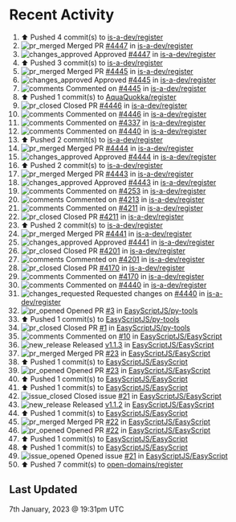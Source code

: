 # Recent Activity

<!--RECENT_ACTIVITY:start-->
1. ⬆️ Pushed 4 commit(s) to [is-a-dev/register](https://github.com/is-a-dev/register)<br>
2. ![pr_merged](https://cdn.jsdelivr.net/gh/Readme-Workflows/Readme-Icons@main/icons/octicons/PullRequestMerged.svg) Merged PR [#4447](https://github.com/is-a-dev/register/pull/4447) in [is-a-dev/register](https://github.com/is-a-dev/register)<br>
3. ![changes_approved](https://cdn.jsdelivr.net/gh/Readme-Workflows/Readme-Icons@main/icons/octicons/ApprovedChanges.svg) Approved [#4447](https://github.com/is-a-dev/register/pull/4447#pullrequestreview-1239667361) in [is-a-dev/register](https://github.com/is-a-dev/register)<br>
4. ⬆️ Pushed 3 commit(s) to [is-a-dev/register](https://github.com/is-a-dev/register)<br>
5. ![pr_merged](https://cdn.jsdelivr.net/gh/Readme-Workflows/Readme-Icons@main/icons/octicons/PullRequestMerged.svg) Merged PR [#4445](https://github.com/is-a-dev/register/pull/4445) in [is-a-dev/register](https://github.com/is-a-dev/register)<br>
6. ![changes_approved](https://cdn.jsdelivr.net/gh/Readme-Workflows/Readme-Icons@main/icons/octicons/ApprovedChanges.svg) Approved [#4445](https://github.com/is-a-dev/register/pull/4445#pullrequestreview-1239667296) in [is-a-dev/register](https://github.com/is-a-dev/register)<br>
7. ![comments](https://cdn.jsdelivr.net/gh/Readme-Workflows/Readme-Icons@main/icons/octicons/Comment.svg) Commented on [#4445](https://github.com/is-a-dev/register/pull/4445#issuecomment-1374469462) in [is-a-dev/register](https://github.com/is-a-dev/register)<br>
8. ⬆️ Pushed 1 commit(s) to [AquaQuokka/register](https://github.com/AquaQuokka/register)<br>
9. ![pr_closed](https://cdn.jsdelivr.net/gh/Readme-Workflows/Readme-Icons@main/icons/octicons/PullRequestClosed.svg) Closed PR [#4446](https://github.com/is-a-dev/register/pull/4446) in [is-a-dev/register](https://github.com/is-a-dev/register)<br>
10. ![comments](https://cdn.jsdelivr.net/gh/Readme-Workflows/Readme-Icons@main/icons/octicons/Comment.svg) Commented on [#4446](https://github.com/is-a-dev/register/pull/4446#issuecomment-1374469247) in [is-a-dev/register](https://github.com/is-a-dev/register)<br>
11. ![comments](https://cdn.jsdelivr.net/gh/Readme-Workflows/Readme-Icons@main/icons/octicons/Comment.svg) Commented on [#4337](https://github.com/is-a-dev/register/pull/4337#discussion_r1064000075) in [is-a-dev/register](https://github.com/is-a-dev/register)<br>
12. ![comments](https://cdn.jsdelivr.net/gh/Readme-Workflows/Readme-Icons@main/icons/octicons/Comment.svg) Commented on [#4440](https://github.com/is-a-dev/register/pull/4440#issuecomment-1374447523) in [is-a-dev/register](https://github.com/is-a-dev/register)<br>
13. ⬆️ Pushed 2 commit(s) to [is-a-dev/register](https://github.com/is-a-dev/register)<br>
14. ![pr_merged](https://cdn.jsdelivr.net/gh/Readme-Workflows/Readme-Icons@main/icons/octicons/PullRequestMerged.svg) Merged PR [#4444](https://github.com/is-a-dev/register/pull/4444) in [is-a-dev/register](https://github.com/is-a-dev/register)<br>
15. ![changes_approved](https://cdn.jsdelivr.net/gh/Readme-Workflows/Readme-Icons@main/icons/octicons/ApprovedChanges.svg) Approved [#4444](https://github.com/is-a-dev/register/pull/4444#pullrequestreview-1239653445) in [is-a-dev/register](https://github.com/is-a-dev/register)<br>
16. ⬆️ Pushed 2 commit(s) to [is-a-dev/register](https://github.com/is-a-dev/register)<br>
17. ![pr_merged](https://cdn.jsdelivr.net/gh/Readme-Workflows/Readme-Icons@main/icons/octicons/PullRequestMerged.svg) Merged PR [#4443](https://github.com/is-a-dev/register/pull/4443) in [is-a-dev/register](https://github.com/is-a-dev/register)<br>
18. ![changes_approved](https://cdn.jsdelivr.net/gh/Readme-Workflows/Readme-Icons@main/icons/octicons/ApprovedChanges.svg) Approved [#4443](https://github.com/is-a-dev/register/pull/4443#pullrequestreview-1239653379) in [is-a-dev/register](https://github.com/is-a-dev/register)<br>
19. ![comments](https://cdn.jsdelivr.net/gh/Readme-Workflows/Readme-Icons@main/icons/octicons/Comment.svg) Commented on [#4253](https://github.com/is-a-dev/register/pull/4253#issuecomment-1374430431) in [is-a-dev/register](https://github.com/is-a-dev/register)<br>
20. ![comments](https://cdn.jsdelivr.net/gh/Readme-Workflows/Readme-Icons@main/icons/octicons/Comment.svg) Commented on [#4213](https://github.com/is-a-dev/register/pull/4213#issuecomment-1374430043) in [is-a-dev/register](https://github.com/is-a-dev/register)<br>
21. ![comments](https://cdn.jsdelivr.net/gh/Readme-Workflows/Readme-Icons@main/icons/octicons/Comment.svg) Commented on [#4211](https://github.com/is-a-dev/register/pull/4211#issuecomment-1374429951) in [is-a-dev/register](https://github.com/is-a-dev/register)<br>
22. ![pr_closed](https://cdn.jsdelivr.net/gh/Readme-Workflows/Readme-Icons@main/icons/octicons/PullRequestClosed.svg) Closed PR [#4211](https://github.com/is-a-dev/register/pull/4211) in [is-a-dev/register](https://github.com/is-a-dev/register)<br>
23. ⬆️ Pushed 2 commit(s) to [is-a-dev/register](https://github.com/is-a-dev/register)<br>
24. ![pr_merged](https://cdn.jsdelivr.net/gh/Readme-Workflows/Readme-Icons@main/icons/octicons/PullRequestMerged.svg) Merged PR [#4441](https://github.com/is-a-dev/register/pull/4441) in [is-a-dev/register](https://github.com/is-a-dev/register)<br>
25. ![changes_approved](https://cdn.jsdelivr.net/gh/Readme-Workflows/Readme-Icons@main/icons/octicons/ApprovedChanges.svg) Approved [#4441](https://github.com/is-a-dev/register/pull/4441#pullrequestreview-1239648077) in [is-a-dev/register](https://github.com/is-a-dev/register)<br>
26. ![pr_closed](https://cdn.jsdelivr.net/gh/Readme-Workflows/Readme-Icons@main/icons/octicons/PullRequestClosed.svg) Closed PR [#4201](https://github.com/is-a-dev/register/pull/4201) in [is-a-dev/register](https://github.com/is-a-dev/register)<br>
27. ![comments](https://cdn.jsdelivr.net/gh/Readme-Workflows/Readme-Icons@main/icons/octicons/Comment.svg) Commented on [#4201](https://github.com/is-a-dev/register/pull/4201#issuecomment-1374429598) in [is-a-dev/register](https://github.com/is-a-dev/register)<br>
28. ![pr_closed](https://cdn.jsdelivr.net/gh/Readme-Workflows/Readme-Icons@main/icons/octicons/PullRequestClosed.svg) Closed PR [#4170](https://github.com/is-a-dev/register/pull/4170) in [is-a-dev/register](https://github.com/is-a-dev/register)<br>
29. ![comments](https://cdn.jsdelivr.net/gh/Readme-Workflows/Readme-Icons@main/icons/octicons/Comment.svg) Commented on [#4170](https://github.com/is-a-dev/register/pull/4170#issuecomment-1374429362) in [is-a-dev/register](https://github.com/is-a-dev/register)<br>
30. ![comments](https://cdn.jsdelivr.net/gh/Readme-Workflows/Readme-Icons@main/icons/octicons/Comment.svg) Commented on [#4440](https://github.com/is-a-dev/register/pull/4440#issuecomment-1374425853) in [is-a-dev/register](https://github.com/is-a-dev/register)<br>
31. ![changes_requested](https://cdn.jsdelivr.net/gh/Readme-Workflows/Readme-Icons@main/icons/octicons/RequestedChanges.svg) Requested changes on [#4440](https://github.com/is-a-dev/register/pull/4440#pullrequestreview-1239645626) in [is-a-dev/register](https://github.com/is-a-dev/register)<br>
32. ![pr_opened](https://cdn.jsdelivr.net/gh/Readme-Workflows/Readme-Icons@main/icons/octicons/PullRequestOpened.svg) Opened PR [#3](https://github.com/EasyScriptJS/py-tools/pull/3) in [EasyScriptJS/py-tools](https://github.com/EasyScriptJS/py-tools)<br>
33. ⬆️ Pushed 1 commit(s) to [EasyScriptJS/py-tools](https://github.com/EasyScriptJS/py-tools)<br>
34. ![pr_closed](https://cdn.jsdelivr.net/gh/Readme-Workflows/Readme-Icons@main/icons/octicons/PullRequestClosed.svg) Closed PR [#1](https://github.com/EasyScriptJS/py-tools/pull/1) in [EasyScriptJS/py-tools](https://github.com/EasyScriptJS/py-tools)<br>
35. ![comments](https://cdn.jsdelivr.net/gh/Readme-Workflows/Readme-Icons@main/icons/octicons/Comment.svg) Commented on [#10](https://github.com/EasyScriptJS/EasyScript/issues/10#issuecomment-1374416727) in [EasyScriptJS/EasyScript](https://github.com/EasyScriptJS/EasyScript)<br>
36. ![new_release](https://cdn.jsdelivr.net/gh/Readme-Workflows/Readme-Icons@main/icons/octicons/Release.svg) Released [v1.1.3](https://github.com/EasyScriptJS/EasyScript/releases/tag/v1.1.3) in [EasyScriptJS/EasyScript](https://github.com/EasyScriptJS/EasyScript)<br>
37. ![pr_merged](https://cdn.jsdelivr.net/gh/Readme-Workflows/Readme-Icons@main/icons/octicons/PullRequestMerged.svg) Merged PR [#23](https://github.com/EasyScriptJS/EasyScript/pull/23) in [EasyScriptJS/EasyScript](https://github.com/EasyScriptJS/EasyScript)<br>
38. ⬆️ Pushed 1 commit(s) to [EasyScriptJS/EasyScript](https://github.com/EasyScriptJS/EasyScript)<br>
39. ![pr_opened](https://cdn.jsdelivr.net/gh/Readme-Workflows/Readme-Icons@main/icons/octicons/PullRequestOpened.svg) Opened PR [#23](https://github.com/EasyScriptJS/EasyScript/pull/23) in [EasyScriptJS/EasyScript](https://github.com/EasyScriptJS/EasyScript)<br>
40. ⬆️ Pushed 1 commit(s) to [EasyScriptJS/EasyScript](https://github.com/EasyScriptJS/EasyScript)<br>
41. ⬆️ Pushed 1 commit(s) to [EasyScriptJS/EasyScript](https://github.com/EasyScriptJS/EasyScript)<br>
42. ![issue_closed](https://cdn.jsdelivr.net/gh/Readme-Workflows/Readme-Icons@main/icons/octicons/IssueClosed.svg) Closed issue [#21](https://github.com/EasyScriptJS/EasyScript/issues/21) in [EasyScriptJS/EasyScript](https://github.com/EasyScriptJS/EasyScript)<br>
43. ![new_release](https://cdn.jsdelivr.net/gh/Readme-Workflows/Readme-Icons@main/icons/octicons/Release.svg) Released [v1.1.2](https://github.com/EasyScriptJS/EasyScript/releases/tag/v1.1.2) in [EasyScriptJS/EasyScript](https://github.com/EasyScriptJS/EasyScript)<br>
44. ⬆️ Pushed 1 commit(s) to [EasyScriptJS/EasyScript](https://github.com/EasyScriptJS/EasyScript)<br>
45. ![pr_merged](https://cdn.jsdelivr.net/gh/Readme-Workflows/Readme-Icons@main/icons/octicons/PullRequestMerged.svg) Merged PR [#22](https://github.com/EasyScriptJS/EasyScript/pull/22) in [EasyScriptJS/EasyScript](https://github.com/EasyScriptJS/EasyScript)<br>
46. ![pr_opened](https://cdn.jsdelivr.net/gh/Readme-Workflows/Readme-Icons@main/icons/octicons/PullRequestOpened.svg) Opened PR [#22](https://github.com/EasyScriptJS/EasyScript/pull/22) in [EasyScriptJS/EasyScript](https://github.com/EasyScriptJS/EasyScript)<br>
47. ⬆️ Pushed 1 commit(s) to [EasyScriptJS/EasyScript](https://github.com/EasyScriptJS/EasyScript)<br>
48. ⬆️ Pushed 1 commit(s) to [EasyScriptJS/EasyScript](https://github.com/EasyScriptJS/EasyScript)<br>
49. ![issue_opened](https://cdn.jsdelivr.net/gh/Readme-Workflows/Readme-Icons@main/icons/octicons/IssueOpened.svg) Opened issue [#21](https://github.com/EasyScriptJS/EasyScript/issues/21) in [EasyScriptJS/EasyScript](https://github.com/EasyScriptJS/EasyScript)<br>
50. ⬆️ Pushed 7 commit(s) to [open-domains/register](https://github.com/open-domains/register)<br>
<!--RECENT_ACTIVITY:end-->

## Last Updated
<!--RECENT_ACTIVITY:last_update-->
7th January, 2023 @ 19:31pm UTC
<!--RECENT_ACTIVITY:last_update_end-->
